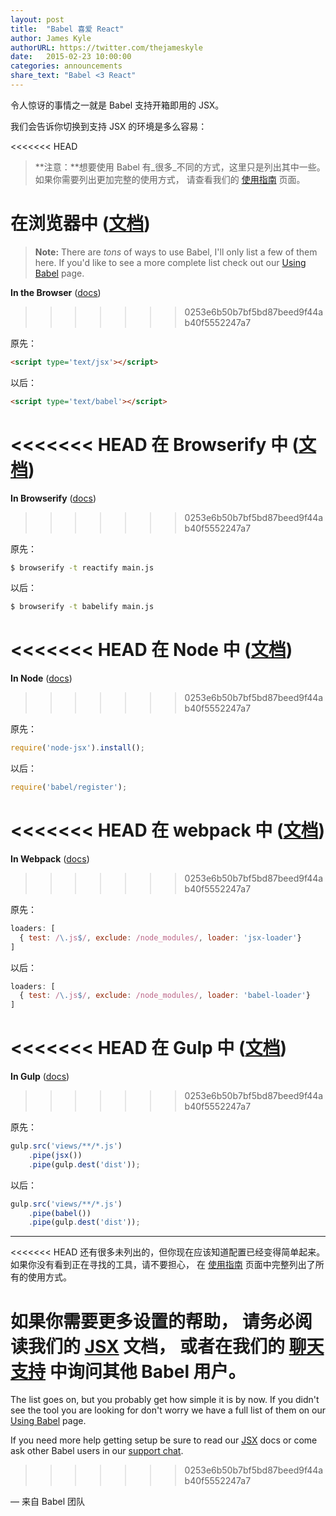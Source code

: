 ```yaml
---
layout: post
title:  "Babel 喜爱 React"
author: James Kyle
authorURL: https://twitter.com/thejameskyle
date:   2015-02-23 10:00:00
categories: announcements
share_text: "Babel <3 React"
---
```


令人惊讶的事情之一就是 Babel
支持开箱即用的 JSX。

<!--truncate-->

我们会告诉你切换到支持 JSX 的环境是多么容易：

<<<<<<< HEAD
> **注意：**想要使用 Babel 有_很多_不同的方式，这里只是列出其中一些。
> 如果你需要列出更加完整的使用方式，
> 请查看我们的 [使用指南](/docs/en/usage)<!--/docs/using-babel/--> 页面。

**在浏览器中** ([文档](/setup#installation)<!--/docs/usage/browser/-->)
=======
> **Note:** There are _tons_ of ways to use Babel, I'll only list a few of them
> here. If you'd like to see a more complete list check out our
> [Using Babel](/setup) page.

**In the Browser** ([docs](/setup#browser/))
>>>>>>> 0253e6b50b7bf5bd87beed9f44ab40f5552247a7

原先：

```html
<script type='text/jsx'></script>
```

以后：

```html
<script type='text/babel'></script>
```

<<<<<<< HEAD
**在 Browserify 中** ([文档](/setup#installation)<!--/docs/using-babel/#browserify-->)
=======
**In Browserify** ([docs](/setup#browserify))
>>>>>>> 0253e6b50b7bf5bd87beed9f44ab40f5552247a7

原先：

```sh title="Shell"
$ browserify -t reactify main.js
```

以后：

```sh title="Shell"
$ browserify -t babelify main.js
```

<<<<<<< HEAD
**在 Node 中** ([文档](/setup#installation)<!--/docs/usage/require/-->)
=======
**In Node** ([docs](/setup#require/))
>>>>>>> 0253e6b50b7bf5bd87beed9f44ab40f5552247a7

原先：

```js title="JavaScript"
require('node-jsx').install();
```

以后：

```js title="JavaScript"
require('babel/register');
````

<<<<<<< HEAD
**在 webpack 中** ([文档](/setup#installation)<!--/docs/using-babel/#webpack-->)
=======
**In Webpack** ([docs](/setup#webpack))
>>>>>>> 0253e6b50b7bf5bd87beed9f44ab40f5552247a7

原先：

```js title="JavaScript"
loaders: [
  { test: /\.js$/, exclude: /node_modules/, loader: 'jsx-loader'}
]
```

以后：

```js title="JavaScript"
loaders: [
  { test: /\.js$/, exclude: /node_modules/, loader: 'babel-loader'}
]
```

<<<<<<< HEAD
**在 Gulp 中** ([文档](/setup#installation)<!--/docs/using-babel/#gulp-->)
=======
**In Gulp** ([docs](/setup#gulp))
>>>>>>> 0253e6b50b7bf5bd87beed9f44ab40f5552247a7

原先：

```js title="JavaScript"
gulp.src('views/**/*.js')
    .pipe(jsx())
    .pipe(gulp.dest('dist'));
```

以后：

```js title="JavaScript"
gulp.src('views/**/*.js')
    .pipe(babel())
    .pipe(gulp.dest('dist'));
```

---

<<<<<<< HEAD
还有很多未列出的，但你现在应该知道配置已经变得简单起来。
如果你没有看到正在寻找的工具，请不要担心，
在 [使用指南](/docs/en/usage)<!--/docs/using-babel/--> 页面中完整列出了所有的使用方式。

如果你需要更多设置的帮助，
请务必阅读我们的 [JSX](/docs/usage/jsx/)<!----> 文档，
或者在我们的 [聊天支持](https://gitter.im/babel/babel) 中询问其他 Babel 用户。
=======
The list goes on, but you probably get how simple it is by now. If you didn't
see the tool you are looking for don't worry we have a full list of them on our
[Using Babel](/setup) page.

If you need more help getting setup be sure to read our [JSX](/setup#jsx/)
docs or come ask other Babel users in our
[support chat](https://gitter.im/babel/babel).
>>>>>>> 0253e6b50b7bf5bd87beed9f44ab40f5552247a7

<p class="text-right">— 来自 Babel 团队</p>
